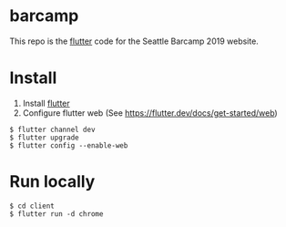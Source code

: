 # barcamp

This repo is the [flutter](https://flutter.dev) code for the Seattle Barcamp 2019 website.

# Install

1.  Install [flutter](https://flutter.dev)
2.  Configure flutter web (See https://flutter.dev/docs/get-started/web)
```
$ flutter channel dev
$ flutter upgrade
$ flutter config --enable-web
```

# Run locally

```
$ cd client
$ flutter run -d chrome
```


